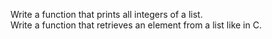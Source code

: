 Write a function that prints all integers of a list.  
Write a function that retrieves an element from a list like in C.  
